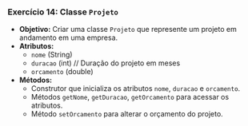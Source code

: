 ### Exercício 14: Classe `Projeto`

- **Objetivo:** Criar uma classe `Projeto` que represente um projeto em andamento em uma empresa.
- **Atributos:**
  - `nome` (String)
  - `duracao` (int) // Duração do projeto em meses
  - `orcamento` (double)
- **Métodos:**
  - Construtor que inicializa os atributos `nome`, `duracao` e `orcamento`.
  - Métodos `getNome`, `getDuracao`, `getOrcamento` para acessar os atributos.
  - Método `setOrcamento` para alterar o orçamento do projeto.


